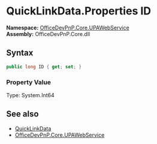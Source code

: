 # QuickLinkData.Properties ID
  

**Namespace:** [OfficeDevPnP.Core.UPAWebService](OfficeDevPnP.Core.UPAWebService.md)  
**Assembly:** OfficeDevPnP.Core.dll  
## Syntax
```C#
public long ID { get; set; }
```

### Property Value
Type: System.Int64  

## See also
- [QuickLinkData](OfficeDevPnP.Core.UPAWebService.QuickLinkData.md) 
- [OfficeDevPnP.Core.UPAWebService](OfficeDevPnP.Core.UPAWebService.md) 
